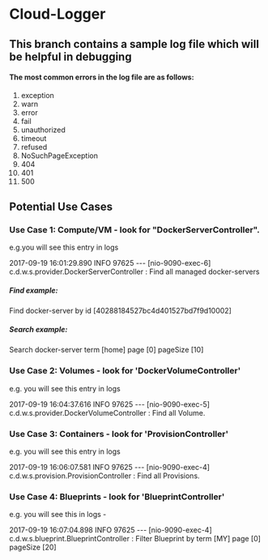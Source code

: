 # Cloud-Logger

## This branch contains a sample log file which will be helpful in debugging

#### The most common errors in the log file are as follows: 
1. exception
2. warn
3. error
4. fail
5. unauthorized
6. timeout
7. refused
8. NoSuchPageException
9. 404
10. 401
11. 500

## Potential Use Cases

### Use Case 1: Compute/VM - look for "DockerServerController".

e.g.you will see this entry in logs

2017-09-19 16:01:29.890  INFO 97625 --- [nio-9090-exec-6] c.d.w.s.provider.DockerServerController  : Find all managed docker-servers

##### Find example:

Find docker-server by id [40288184527bc4d401527bd7f9d10002]

##### Search example:

Search docker-server term [home] page [0] pageSize [10]

### Use Case 2: Volumes - look for 'DockerVolumeController'

e.g. you will see this entry in logs

2017-09-19 16:04:37.616  INFO 97625 --- [nio-9090-exec-5] c.d.w.s.provider.DockerVolumeController  : Find all Volume.

### Use Case 3: Containers - look for 'ProvisionController'

e.g. you will see this entry in logs

2017-09-19 16:06:07.581  INFO 97625 --- [nio-9090-exec-4] c.d.w.s.provision.ProvisionController    : Find all Provisions.

### Use Case 4: Blueprints - look for 'BlueprintController'

e.g. you will see this in logs -

2017-09-19 16:07:04.898  INFO 97625 --- [nio-9090-exec-4] c.d.w.s.blueprint.BlueprintController    : Filter Blueprint by term [MY] page [0] pageSize [20]
